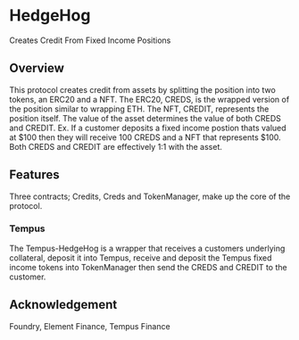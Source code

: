 # HedgeHog

Creates Credit From Fixed Income Positions

## Overview
This protocol creates credit from assets by splitting the position into two tokens, an ERC20 and a NFT. The ERC20, CREDS, is the wrapped version of the position similar to wrapping ETH. The NFT, CREDIT, represents the position itself. The value of the asset determines the value of both CREDS and CREDIT. Ex. If a customer deposits a fixed income postion thats valued at $100 then they will receive 100 CREDS and a NFT that represents $100. Both CREDS and CREDIT are effectively 1:1 with the asset. 

## Features
Three contracts; Credits, Creds and TokenManager, make up the core of the protocol. 

### Tempus
The Tempus-HedgeHog is a wrapper that receives a customers underlying collateral, deposit it into Tempus, receive and deposit the Tempus fixed income tokens into TokenManager then send the CREDS and CREDIT to the customer. 

## Acknowledgement
Foundry, Element Finance, Tempus Finance

